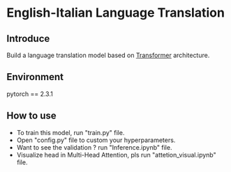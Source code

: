 # English-Italian Language Translation

## Introduce
Build a language translation model based on [Transformer](https://arxiv.org/pdf/1706.03762) architecture.

## Environment
pytorch == 2.3.1

## How to use
-   To train this model, run "train.py" file.
-   Open "config.py" file to custom your hyperparameters.
-   Want to see the validation ? run "Inference.ipynb" file.
-   Visualize head in Multi-Head Attention, pls run "attetion_visual.ipynb" file.
